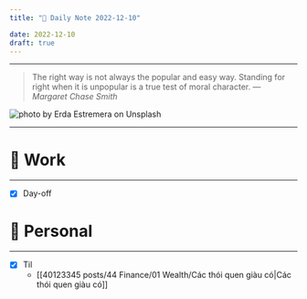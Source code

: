 ```yaml
---
title: "🌱 Daily Note 2022-12-10"

date: 2022-12-10
draft: true
---
```



---

> The right way is not always the popular and easy way. Standing for right when it is unpopular is a true test of moral character.
> — <cite>Margaret Chase Smith</cite>

![photo by Erda Estremera on Unsplash](https://images.unsplash.com/photo-1534710961216-75c88202f43e?crop=entropy&cs=tinysrgb&fm=jpg&ixid=MnwzNjM5Nzd8MHwxfHJhbmRvbXx8fHx8fHx8fDE2NzA2NjM2ODM&ixlib=rb-4.0.3&q=80&w=500&h=500)

---


# 💼 Work
---
- [X] Day-off


# 🌱 Personal
---
- [x] Til
	-  [[40123345 posts/44 Finance/01 Wealth/Các thói quen giàu có|Các thói quen giàu có]] 
